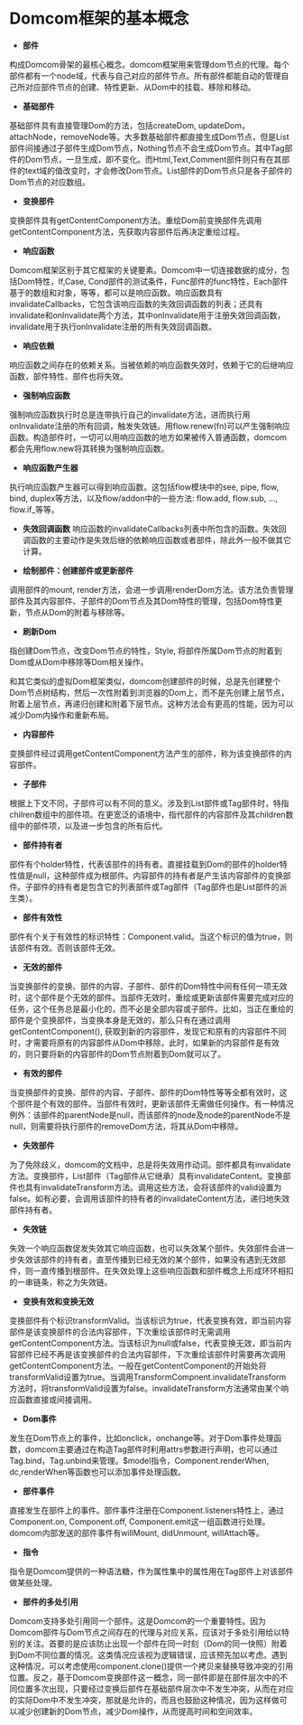 # Domcom框架的基本概念

* **部件**

构成Domcom骨架的最核心概念。domcom框架用来管理dom节点的代理。每个部件都有一个node域，代表与自己对应的部件节点。所有部件都能自动的管理自己所对应部件节点的创建、特性更新、从Dom中的挂载、移除和移动。

* **基础部件**

基础部件具有直接管理Dom的方法，包括createDom, updateDom，attachNode，removeNode等。大多数基础部件都直接生成Dom节点，但是List部件间接通过子部件生成Dom节点，Nothing节点不会生成Dom节点。其中Tag部件的Dom节点，一旦生成，即不变化。而Html,Text,Comment部件则只有在其部件的text域的值改变时，才会修改Dom节点。List部件的Dom节点只是各子部件的Dom节点的对应数组。

* **变换部件**

变换部件具有getContentComponent方法。重绘Dom前变换部件先调用getContentComponent方法，先获取内容部件后再决定重绘过程。

* **响应函数**

Domcom框架区别于其它框架的关键要素。Domcom中一切连接数据的成分，包括Dom特性，If,Case, Cond部件的测试条件，Func部件的func特性，Each部件基于的数组和对象，等等，都可以是响应函数。响应函数具有invalidateCallbacks，它包含该响应函数的失效回调函数的列表；还具有invalidate和onInvalidate两个方法，其中onInvalidate用于注册失效回调函数，invalidate用于执行onInvalidate注册的所有失效回调函数。

* **响应依赖**

响应函数之间存在的依赖关系。当被依赖的响应函数失效时，依赖于它的后继响应函数，部件特性、部件也将失效。

* **强制响应函数**

强制响应函数执行时总是连带执行自己的invalidate方法，进而执行用onInvalidate注册的所有回调，触发失效链。用flow.renew(fn)可以产生强制响应函数。构造部件时，一切可以用响应函数的地方如果被传入普通函数，domcom都会先用flow.new将其转换为强制响应函数。

* **响应函数产生器**

执行响应函数产生器可以得到响应函数。这包括flow模块中的see, pipe, flow, bind, duplex等方法，以及flow/addon中的一些方法: flow.add, flow.sub, ..., flow.if_等等。

* **失效回调函数**
响应函数的invalidateCallbacks列表中所包含的函数。失效回调函数的主要动作是失效后继的依赖响应函数或者部件，除此外一般不做其它计算。

* **绘制部件：创建部件或更新部件**

调用部件的mount, render方法，会进一步调用renderDom方法。该方法负责管理部件及其内容部件、子部件的Dom节点及其Dom特性的管理，包括Dom特性更新，节点从Dom的附着与移除等。

* **刷新Dom**

指创建Dom节点，改变Dom节点的特性，Style, 将部件所属Dom节点的附着到Dom或从Dom中移除等Dom相关操作。

和其它类似的虚拟Dom框架类似，domcom创建部件的时候，总是先创建整个Dom节点树结构，然后一次性附着到浏览器的Dom上，而不是先创建上层节点，附着上层节点，再递归创建和附着下层节点。这种方法会有更高的性能，因为可以减少Dom内操作和重新布局。

* **内容部件**

变换部件经过调用getContentComponent方法产生的部件，称为该变换部件的内容部件。

* **子部件**

根据上下文不同，子部件可以有不同的意义。涉及到List部件或Tag部件时，特指chilren数组中的部件项。在更宽泛的语境中，指代部件的内容部件及其children数组中的部件项，以及进一步包含的所有后代。

* **部件持有者**

部件有个holder特性，代表该部件的持有者。直接挂载到Dom的部件的holder特性值是null，这种部件成为根部件。内容部件的持有者是产生该内容部件的变换部件。子部件的持有者是包含它的列表部件或Tag部件（Tag部件也是List部件的派生类）。

* **部件有效性**

部件有个关于有效性的标识特性：Component.valid。当这个标识的值为true，则该部件有效。否则该部件无效。

* **无效的部件**

当变换部件的变换、部件的内容、子部件、部件的Dom特性中间有任何一项无效时，这个部件是个无效的部件。当部件无效时，重绘或更新该部件需要完成对应的任务，这个任务总是最小化的，而不必是全部内容或子部件。比如，当正在重绘的部件是个变换部件，当变换本身是无效的，那么只有在通过调用getContentComponent(), 获取到新的内容部件，发现它和原有的内容部件不同时，才需要将原有的内容部件从Dom中移除，此时，如果新的内容部件是有效的，则只要将新的内容部件的Dom节点附着到Dom就可以了。

* **有效的部件**

当变换部件的变换、部件的内容、子部件、部件的Dom特性等等全都有效时，这个部件是个有效的部件。当部件有效时，更新该部件无需做任何操作。有一种情况例外：该部件的parentNode是null，而该部件的node及node的parentNode不是null，则需要将执行部件的removeDom方法，将其从Dom中移除。

* **失效部件**

为了免除歧义，domcom的文档中，总是将失效用作动词。部件都具有invalidate方法。变换部件，List部件（Tag部件从它继承）具有invalidateContent。变换部件也具有invalidateTransform方法。调用这些方法，会将该部件的valid设置为false。如有必要，会调用该部件的持有者的invalidateContent方法，递归地失效部件持有者。

* **失效链**

失效一个响应函数促发失效其它响应函数，也可以失效某个部件。失效部件会进一步失效该部件的持有者，直至传播到已经无效的某个部件，如果没有遇到无效部件，则一直传播到根部件。在失效处理上这些响应函数和部件概念上形成环环相扣的一串链条，称之为失效链。

* **变换有效和变换无效**

变换部件有个标识transformValid。当该标识为true，代表变换有效，即当前内容部件是该变换部件的合法内容部件，下次重绘该部件时无需调用getContentComponent方法。当该标识为null或false，代表变换无效，即当前内容部件已经不再是该变换部件的合法内容部件，下次重绘该部件时需要再次调用getContentComponent方法。一般在getContentComponent的开始处将transformValid设置为true。当调用TransformCompnent.invalidateTransform方法时，将transformValid设置为false。invalidateTransform方法通常由某个响应函数直接或间接调用。

* **Dom事件**

发生在Dom节点上的事件，比如onclick，onchange等。对于Dom事件处理函数，domcom主要通过在构造Tag部件时利用attrs参数进行声明，也可以通过Tag.bind，Tag.unbind来管理。$model指令，Component.renderWhen, dc,renderWhen等函数也可以添加事件处理函数。

* **部件事件**

直接发生在部件上的事件。部件事件注册在Component.listeners特性上，通过Component.on, Component.off, Component.emit这一组函数进行处理。domcom内部发送的部件事件有willMount, didUnmount, willAttach等。

* **指令**

指令是Domcom提供的一种语法糖，作为属性集中的属性用在Tag部件上对该部件做某些处理。

* **部件的多处引用**

Domcom支持多处引用同一个部件。这是Domcom的一个重要特性。因为Domcom部件与Dom节点之间存在的代理与对应关系，应该对于多处引用给以特别的关注。首要的是应该防止出现一个部件在同一时刻（Dom的同一快照）附着到Dom不同位置的情况。这类情况应该视为逻辑错误，应该预先加以考虑。遇到这种情况，可以考虑使用component.clone()提供一个拷贝来替换导致冲突的引用位置。反之，基于Domcom变换部件这一概念，同一部件即是在部件层次中的不同位置多次出现，只要经过变换后部件在基础部件层次中不发生冲突，从而在对应的实际Dom中不发生冲突，那就是允许的，而且也鼓励这种情况，因为这样做可以减少创建新的Dom节点，减少Dom操作，从而提高时间和空间效率。